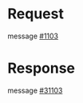 # Request
message [#1103](../../proto/README.md#action_1103)

# Response
message [#31103](../../proto/README.md#action_31103)